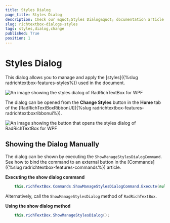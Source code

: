```yaml
---
title: Styles Dialog
page_title: Styles Dialog
description: Check our &quot;Styles Dialog&quot; documentation article for the RadRichTextBox WPF control.
slug: richtextbox-dialogs-styles
tags: styles,dialog,change
published: True
position: 1
---
```


# Styles Dialog

This dialog allows you to manage and apply the [styles]({%slug radrichtextbox-features-styles%}) used in the document.

![An image showing the styles dialog of RadRichTextBox for WPF](images/richtextbox-dialogs-styles-0.png)

The dialog can be opened from the __Change Styles__ button in the __Home__ tab of the [RadRichTextBoxRibbonUI]({%slug radrichtextbox-features-radrichtextboxribbonui%}).

![An image showing the button that opens the styles dialog of RadRichTextBox for WPF](images/richtextbox-dialogs-styles-1.png)

## Showing the Dialog Manually

The dialog can be shown by executing the `ShowManageStylesDialogCommand`. See how to bind the command to an external button in the [Commands]({%slug radrichtextbox-features-commands%}) article.

__Executing the show dialog command__
```C#
	this.richTextBox.Commands.ShowManageStylesDialogCommand.Execute(null);
```

Alternatively, call the `ShowManageStylesDialog` method of `RadRichTextBox`.

__Using the show dialog method__
```C#
	this.richTextBox.ShowManageStylesDialog();
```